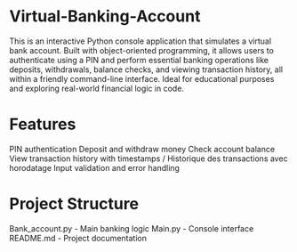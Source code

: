 # Virtual-Banking-Account
This is an interactive Python console application that simulates a virtual bank account. Built with object-oriented programming, it allows users to authenticate using a PIN and perform essential banking operations like deposits, withdrawals, balance checks, and viewing transaction history, all within a friendly command-line interface. Ideal for educational purposes and exploring real-world financial logic in code.
# Features
PIN authentication 
Deposit and withdraw money 
Check account balance 
View transaction history with timestamps / Historique des transactions avec horodatage
Input validation and error handling
# Project Structure
Bank_account.py - Main banking logic
Main.py - Console interface
README.md - Project documentation
